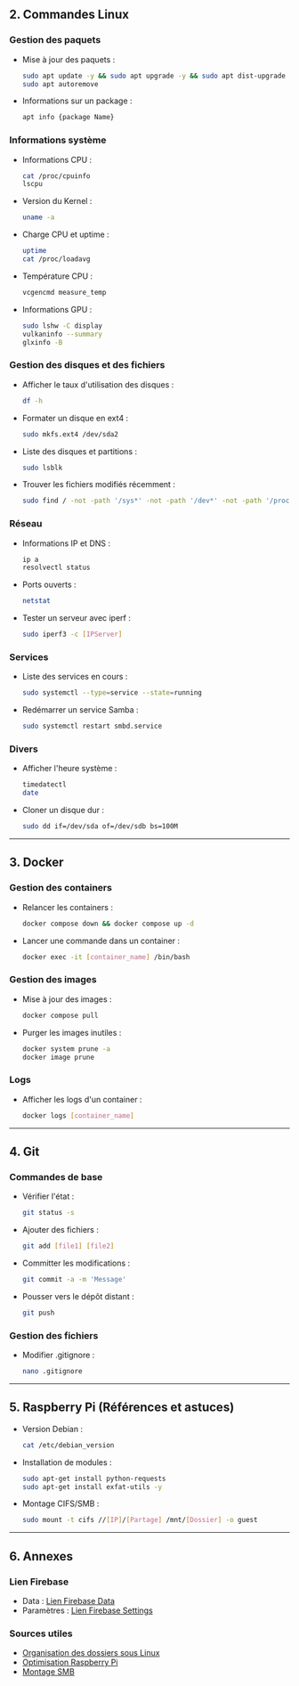## 2. Commandes Linux

### Gestion des paquets

- Mise à jour des paquets :
  ```bash
  sudo apt update -y && sudo apt upgrade -y && sudo apt dist-upgrade -y
  sudo apt autoremove
  ```
- Informations sur un package :
  ```bash
  apt info {package Name}
  ```

### Informations système

- Informations CPU :
  ```bash
  cat /proc/cpuinfo
  lscpu
  ```
- Version du Kernel :
  ```bash
  uname -a
  ```
- Charge CPU et uptime :
  ```bash
  uptime
  cat /proc/loadavg
  ```
- Température CPU :
  ```bash
  vcgencmd measure_temp
  ```
- Informations GPU :
  ```bash
  sudo lshw -C display
  vulkaninfo --summary
  glxinfo -B
  ```

### Gestion des disques et des fichiers

- Afficher le taux d'utilisation des disques :
  ```bash
  df -h
  ```
- Formater un disque en ext4 :
  ```bash
  sudo mkfs.ext4 /dev/sda2
  ```
- Liste des disques et partitions :
  ```bash
  sudo lsblk
  ```
- Trouver les fichiers modifiés récemment :
  ```bash
  sudo find / -not -path '/sys*' -not -path '/dev*' -not -path '/proc*' -mmin -10 -type f
  ```

### Réseau

- Informations IP et DNS :
  ```bash
  ip a
  resolvectl status
  ```
- Ports ouverts :
  ```bash
  netstat
  ```
- Tester un serveur avec iperf :
  ```bash
  sudo iperf3 -c [IPServer]
  ```

### Services

- Liste des services en cours :
  ```bash
  sudo systemctl --type=service --state=running
  ```
- Redémarrer un service Samba :
  ```bash
  sudo systemctl restart smbd.service
  ```

### Divers

- Afficher l'heure système :
  ```bash
  timedatectl
  date
  ```
- Cloner un disque dur :
  ```bash
  sudo dd if=/dev/sda of=/dev/sdb bs=100M
  ```

---

## 3. Docker

### Gestion des containers

- Relancer les containers :
  ```bash
  docker compose down && docker compose up -d
  ```
- Lancer une commande dans un container :
  ```bash
  docker exec -it [container_name] /bin/bash
  ```

### Gestion des images

- Mise à jour des images :
  ```bash
  docker compose pull
  ```
- Purger les images inutiles :
  ```bash
  docker system prune -a
  docker image prune
  ```

### Logs

- Afficher les logs d'un container :
  ```bash
  docker logs [container_name]
  ```

---

## 4. Git

### Commandes de base

- Vérifier l'état :
  ```bash
  git status -s
  ```
- Ajouter des fichiers :
  ```bash
  git add [file1] [file2]
  ```
- Committer les modifications :
  ```bash
  git commit -a -m 'Message'
  ```
- Pousser vers le dépôt distant :
  ```bash
  git push
  ```

### Gestion des fichiers

- Modifier .gitignore :
  ```bash
  nano .gitignore
  ```

---

## 5. Raspberry Pi (Références et astuces)

- Version Debian :
  ```bash
  cat /etc/debian_version
  ```
- Installation de modules :
  ```bash
  sudo apt-get install python-requests
  sudo apt-get install exfat-utils -y
  ```
- Montage CIFS/SMB :
  ```bash
  sudo mount -t cifs //[IP]/[Partage] /mnt/[Dossier] -o guest
  ```

---

## 6. Annexes

### Lien Firebase

- Data :
  [Lien Firebase Data](https://console.firebase.google.com/project/hab-datalog/database/hab-datalog-default-rtdb/data)
- Paramètres :
  [Lien Firebase Settings](https://console.firebase.google.com/u/0/project/hab-datalog/settings/general/web:MjUyMDY2NDYtZGQzYS00ZTBjLTg2NjItZmM3MTgzODIzN2Jl)

### Sources utiles

- [Organisation des dossiers sous Linux](http://www.linux-france.org/article/sys/fichiers/fichiers-2.html)
- [Optimisation Raspberry Pi](http://www.pihomeserver.fr/2013/06/17/raspberry-pi-home-server-techniques-doptimisation-de-votre-systeme/)
- [Montage SMB](https://www.linode.com/docs/guides/linux-mount-smb-share/)

